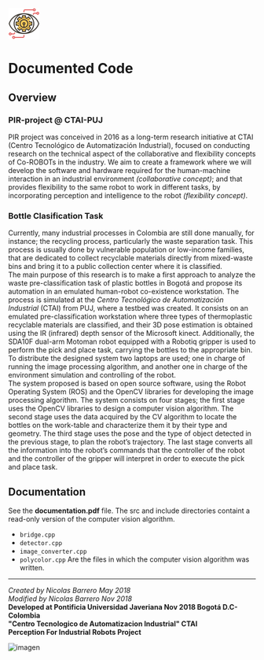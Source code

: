 ![imagen](https://raw.githubusercontent.com/ctaipuj/lenny_vision/master/lenny_vision.png)
# Documented Code 

## Overview

### PIR-project @ CTAI-PUJ

PIR project was conceived in 2016 as a long-term research initiative at CTAI (Centro Tecnológico de Automatización Industrial), focused on conducting research on the technical aspect of the collaborative and flexibility concepts of Co-ROBOTs in the industry. We aim to create a framework where we will develop the software and hardware required for the human-machine interaction in an industrial environment *(collaborative concept)*; and that provides flexibility to the same robot to work in different tasks, by incorporating perception and intelligence to the robot *(flexibility concept)*.

### Bottle Clasification Task

Currently, many industrial processes in Colombia are still done manually, for instance; the recycling process, particularly the waste separation task. This process is usually done by vulnerable population or low-income families, that are dedicated to collect recyclable materials directly from mixed-waste bins and bring it to a public collection center where it is classified.  
The main purpose of this research is to make a first approach to analyze the waste pre-classification task of plastic bottles in Bogotá and propose its automation in an emulated human-robot co-existence workstation. The process is simulated at the *Centro Tecnológico de Automatización Industrial* (CTAI) from PUJ, where a testbed was created. It consists on an emulated pre-classification workstation where three types of  thermoplastic recyclable materials are classified, and their 3D pose estimation is obtained using the IR (infrared) depth sensor of the Microsoft kinect. 
Additionally, the SDA10F dual-arm Motoman robot equipped with a Robotiq gripper is used to perform the pick and place task, carrying the bottles to the appropriate bin. To distribute the designed system two laptops are used; one in charge of running the image processing algorithm, and another one in charge of the environment simulation and controlling of the robot.  
The system proposed is based on open source software, using the Robot Operating System (ROS) and the OpenCV libraries for developing the image processing algorithm. The system consists on four stages; the first stage uses the OpenCV libraries to design a computer vision algorithm. The second stage uses the data acquired by the CV algorithm to locate the bottles on the work-table and characterize them it by their type and geometry. The third stage uses the pose and the type of object detected in the previous stage, to plan the robot’s trajectory. The last stage converts all the information into the robot’s commands that the controller of the robot and the controller of the gripper will interpret in order to execute the pick and place task. 

## Documentation

See the **documentation.pdf** file. The src and include directories containt a read-only version of the computer vision algorithm.
* `bridge.cpp`
* `detector.cpp`
* `image_converter.cpp`
* `polycolor.cpp`
Are the files in which the computer vision algorithm was written.

***
*Created by Nicolas Barrero May 2018*  
*Modified by Nicolas Barrero Nov 2018*  
**Developed at Pontificia Universidad Javeriana Nov 2018 Bogotá D.C-Colombia**  
**"Centro Tecnologico de Automatizacion Industrial" CTAI  
Perception For Industrial Robots Project**

![imagen](https://bit.ly/2qVzHyL)
